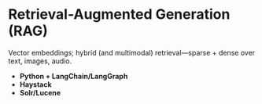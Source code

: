 # Retrieval-Augmented Generation (RAG)

Vector embeddings; hybrid (and multimodal) retrieval—sparse + dense over text, images, audio.

- **Python + LangChain/LangGraph**  
- **Haystack**  
- **Solr/Lucene**
